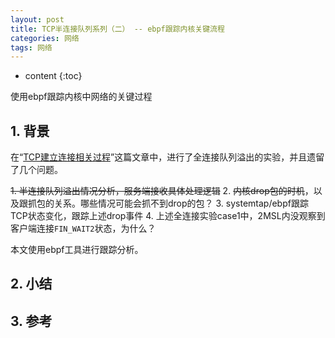 ```yaml
---
layout: post
title: TCP半连接队列系列（二） -- ebpf跟踪内核关键流程
categories: 网络
tags: 网络
---
```


* content
{:toc}

使用ebpf跟踪内核中网络的关键过程



## 1. 背景

在“[TCP建立连接相关过程](https://xiaodongq.github.io/2024/05/18/tcp_connect/)”这篇文章中，进行了全连接队列溢出的实验，并且遗留了几个问题。

~~1. 半连接队列溢出情况分析，服务端接收具体处理逻辑~~
2. ~~内核drop包的时机~~，以及跟抓包的关系。哪些情况可能会抓不到drop的包？
3. systemtap/ebpf跟踪TCP状态变化，跟踪上述drop事件
4. 上述全连接实验case1中，2MSL内没观察到客户端连接`FIN_WAIT2`状态，为什么？

本文使用ebpf工具进行跟踪分析。


## 2. 小结


## 3. 参考

